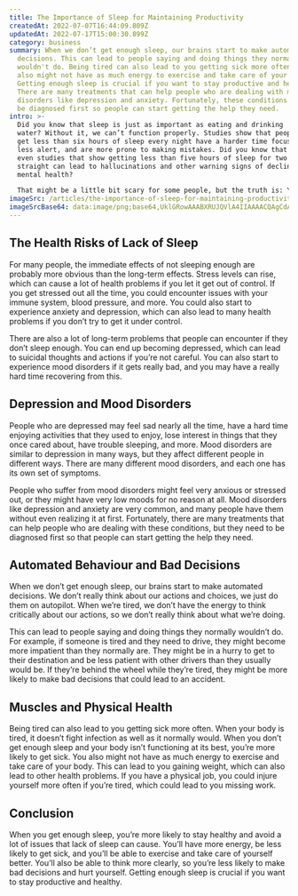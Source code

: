```yaml
---
title: The Importance of Sleep for Maintaining Productivity
createdAt: 2022-07-07T16:44:09.809Z
updatedAt: 2022-07-17T15:00:30.899Z
category: business
summary: When we don’t get enough sleep, our brains start to make automated
  decisions. This can lead to people saying and doing things they normally
  wouldn't do. Being tired can also lead to you getting sick more often. You
  also might not have as much energy to exercise and take care of your body.
  Getting enough sleep is crucial if you want to stay productive and healthy.
  There are many treatments that can help people who are dealing with mood
  disorders like depression and anxiety. Fortunately, these conditions need to
  be diagnosed first so people can start getting the help they need.
intro: >-
  Did you know that sleep is just as important as eating and drinking
  water? Without it, we can’t function properly. Studies show that people who
  get less than six hours of sleep every night have a harder time focusing, are
  less alert, and are more prone to making mistakes. Did you know that there are
  even studies that show getting less than five hours of sleep for two weeks
  straight can lead to hallucinations and other warning signs of declining
  mental health? 

  That might be a little bit scary for some people, but the truth is: You need to make sure you’re getting enough rest if you want to remain productive throughout your workday. Unfortunately many people underestimate the importance of sleeping well, but this also means they’re not aware of all the ways that lack of sleep can impact them both physically and mentally.
imageSrc: /articles/the-importance-of-sleep-for-maintaining-productivity.png
imageSrcBase64: data:image/png;base64,UklGRowAAABXRUJQVlA4IIAAAACQAgCdASoKAAoAAUAmJagCdLoAEJKXp5Z5m04QAAD+/XfP+z/hPSAL06nmyZrrDA9SB1FoYclRrdjUPeEKyNtTwcw3Al03OS8TO9SltBTR9afAdw+2wUZBa73RMH0XlK/jLKjrecnDJgHFhgmP898Ne3zaDS+6JnuH15oj0E6AAA==
---
```


## The Health Risks of Lack of Sleep

For many people, the immediate effects of not sleeping enough are probably more obvious than the long-term effects. Stress levels can rise, which can cause a lot of health problems if you let it get out of control. If you get stressed out all the time, you could encounter issues with your immune system, blood pressure, and more. You could also start to experience anxiety and depression, which can also lead to many health problems if you don’t try to get it under control.

There are also a lot of long-term problems that people can encounter if they don’t sleep enough. You can end up becoming depressed, which can lead to suicidal thoughts and actions if you’re not careful. You can also start to experience mood disorders if it gets really bad, and you may have a really hard time recovering from this.

## Depression and Mood Disorders

People who are depressed may feel sad nearly all the time, have a hard time enjoying activities that they used to enjoy, lose interest in things that they once cared about, have trouble sleeping, and more. Mood disorders are similar to depression in many ways, but they affect different people in different ways. There are many different mood disorders, and each one has its own set of symptoms.

People who suffer from mood disorders might feel very anxious or stressed out, or they might have very low moods for no reason at all. Mood disorders like depression and anxiety are very common, and many people have them without even realizing it at first. Fortunately, there are many treatments that can help people who are dealing with these conditions, but they need to be diagnosed first so that people can start getting the help they need.

## Automated Behaviour and Bad Decisions

When we don’t get enough sleep, our brains start to make automated decisions. We don’t really think about our actions and choices, we just do them on autopilot. When we’re tired, we don’t have the energy to think critically about our actions, so we don’t really think about what we’re doing.

This can lead to people saying and doing things they normally wouldn’t do. For example, if someone is tired and they need to drive, they might become more impatient than they normally are. They might be in a hurry to get to their destination and be less patient with other drivers than they usually would be. If they’re behind the wheel while they’re tired, they might be more likely to make bad decisions that could lead to an accident.

## Muscles and Physical Health

Being tired can also lead to you getting sick more often. When your body is tired, it doesn’t fight infection as well as it normally would. When you don’t get enough sleep and your body isn’t functioning at its best, you’re more likely to get sick. You also might not have as much energy to exercise and take care of your body. This can lead to you gaining weight, which can also lead to other health problems. If you have a physical job, you could injure yourself more often if you’re tired, which could lead to you missing work.

## Conclusion

When you get enough sleep, you’re more likely to stay healthy and avoid a lot of issues that lack of sleep can cause. You’ll have more energy, be less likely to get sick, and you’ll be able to exercise and take care of yourself better. You’ll also be able to think more clearly, so you’re less likely to make bad decisions and hurt yourself. Getting enough sleep is crucial if you want to stay productive and healthy.
